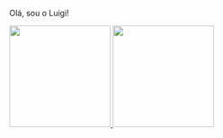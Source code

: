 Olá, sou o Luigi!

<div>
<a href="https://github.com/luigibrugs">
<img height="180em" src="https://github-readme-stats.vercel.app/api/top-langs/?username=luigibrugs&layout=compact&langs_count=7&theme=dracula"/>
<img height="180em" src="https://github-readme-stats.vercel.app/api?username=luigibrugs&show_icons=true&theme=dracula&include_all_commits=true&count_private=true"/>
</div>

<!---
luigibrugs/luigibrugs is a ✨ special ✨ repository because its `README.md` (this file) appears on your GitHub profile.
You can click the Preview link to take a look at your changes.
--->

